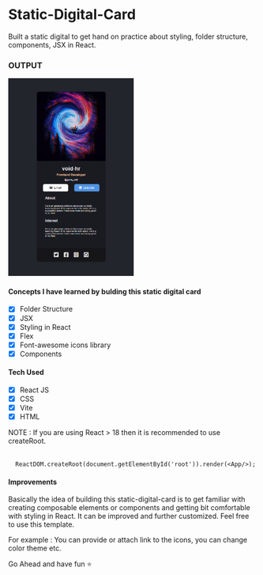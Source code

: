 # Static-Digital-Card
Built a static digital to get hand on practice about styling, folder structure, components, JSX in React. 

### OUTPUT 
<img src="https://github.com/void-hr/static-digital-card/blob/main/digital-card-sc.PNG" style="height:400px; width:auto"/>


#### Concepts I have learned by bulding this static digital card

- [x] Folder Structure 
- [x] JSX
- [x] Styling in React
- [x] Flex
- [x] Font-awesome icons library
- [x] Components

#### Tech Used

- [x] React JS
- [x] CSS
- [x] Vite
- [x] HTML

NOTE : If you are using React > 18 then it is recommended to use createRoot.

```JSX

  ReactDOM.createRoot(document.getElementById('root')).render(<App/>);

```

#### Improvements

Basically the idea of building this static-digital-card is to get familiar with creating composable elements or components and getting bit comfortable with styling in React. It can be improved and further customized. Feel free to use this template.

For example : You can provide or attach link to the icons, you can change color theme etc.

Go Ahead and have fun :star:

